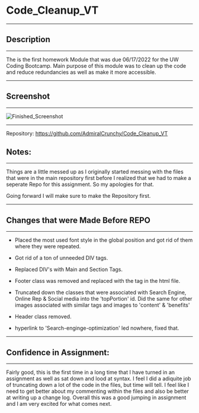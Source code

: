 # Code_Cleanup_VT

---

## Description

---

The is the first homework Module that was due 06/17/2022 for the UW Coding Bootcamp. Main purpose of this module was to clean up the code and reduce redundancies  as well as make it more accessible.

---

## Screenshot

---

![Finished_Screenshot](https://user-images.githubusercontent.com/31176226/174418752-58f15edd-e60a-449b-befe-ccc86bf7d24c.png)


---

Repository: https://github.com/AdmiralCrunchy/Code_Cleanup_VT

## Notes:

---

Things are a little messed up as I originally started messing with the files that were in the main repository first before I realized that we had to make a seperate Repo for this assignment. So my apologies for that.

Going forward I will make sure to make the Repository first.

---

## Changes that were Made Before REPO

---

* Placed the most used font style in the global position and got rid of them where they were repeated.

* Got rid of a ton of unneeded DIV tags.

* Replaced DIV's with Main and Section Tags.

* Footer class was removed and replaced with the tag in the html file.

* Truncated down the classes that were associated with Search Engine, Online Rep & Social media into the 'topPortion' id. Did the same for other images associated with similar tags and images to 'content' & 'benefits'

* Header class removed.

* hyperlink to 'Search-enginge-optimization' led nowhere, fixed that.

---

## Confidence in Assignment:

---

Fairly good, this is the first time in a long time that I have turned in an assignment as well as sat down and lood at syntax. I feel I did a adiquite job of truncating down a lot of the code in the files, but time will tell. I feel like I need to get better about my commenting within the files and also be better at writing up a change log. Overall this was a good jumping in assignment and I am very excited for what comes next.

